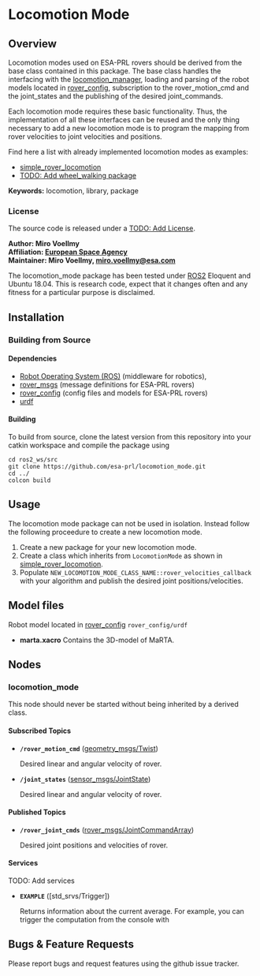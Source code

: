 # Locomotion Mode

## Overview

Locomotion modes used on ESA-PRL rovers should be derived from the base class contained in this package. The base class handles the interfacing with the [locomotion_manager](https://github.com/esa-prl/locomotion_manager), loading and parsing of the robot models located in [rover_config], subscription to the rover_motion_cmd and the joint_states and the publishing of the desired joint_commands.

Each locomotion mode requires these basic functionality. Thus, the implementation of all these interfaces can be reused and the only thing necessary to add a new locomotion mode is to program the mapping from rover velocities to joint velocities and positions.

Find here a list with already implemented locomotion modes as examples:
- [simple_rover_locomotion](https://github.com/esa-prl/simple_rover_locomotion)
- [TODO: Add wheel_walking package]()

**Keywords:** locomotion, library, package

### License

The source code is released under a [TODO: Add License]().

**Author: Miro Voellmy<br />
Affiliation: [European Space Agency](https://www.esa.int/)<br />
Maintainer: Miro Voellmy, miro.voellmy@esa.com**

The locomotion_mode package has been tested under [ROS2] Eloquent and Ubuntu 18.04. This is research code, expect that it changes often and any fitness for a particular purpose is disclaimed.

## Installation

### Building from Source

#### Dependencies

- [Robot Operating System (ROS)](http://wiki.ros.org) (middleware for robotics),
- [rover_msgs] (message definitions for ESA-PRL rovers)
- [rover_config] (config files and models for ESA-PRL rovers)
- [urdf](http://wiki.ros.org/urdf)

#### Building

To build from source, clone the latest version from this repository into your catkin workspace and compile the package using

	cd ros2_ws/src
	git clone https://github.com/esa-prl/locomotion_mode.git
	cd ../
	colcon build

## Usage

The locomotion mode package can not be used in isolation. Instead follow the following proceedure to create a new locomotion mode.

1. Create a new package for your new locomotion mode.
2. Create a class which inherits from `LocomotionMode` as shown in [simple_rover_locomotion](https://github.com/esa-prl/simple_rover_locomotion).
3. Populate `NEW_LOCOMOTION_MODE_CLASS_NAME::rover_velocities_callback` with your algorithm and publish the desired joint positions/velocities.

## Model files

Robot model located in [rover_config] `rover_config/urdf`

* **marta.xacro** Contains the 3D-model of MaRTA.

## Nodes

### locomotion_mode

This node should never be started without being inherited by a derived class.

#### Subscribed Topics

* **`/rover_motion_cmd`** ([geometry_msgs/Twist])

	Desired linear and angular velocity of rover.


* **`/joint_states`** ([sensor_msgs/JointState])

	Desired linear and angular velocity of rover.

#### Published Topics
* **`/rover_joint_cmds`** ([rover_msgs/JointCommandArray])

	Desired joint positions and velocities of rover.

#### Services

TODO: Add services

* **`EXAMPLE`** ([std_srvs/Trigger])

	Returns information about the current average. For example, you can trigger the computation from the console with


## Bugs & Feature Requests

Please report bugs and request features using the github issue tracker.


[ROS2]: http://www.ros.org
[rover_msgs]: https://github.com/esa-prl/rover_msgs
[rover_config]: https://github.com/esa-prl/rover_config.git
[rviz]: http://wiki.ros.org/rviz
[geometry_msgs/Twist]: https://docs.ros.org/api/geometry_msgs/html/msg/Twist.html
[sensor_msgs/JointState]: http://docs.ros.org/api/sensor_msgs/html/msg/JointState.html
[rover_msgs/JointCommandArray]: https://github.com/esa-prl/rover_msgs/blob/master/msg/JointCommandArray.msg